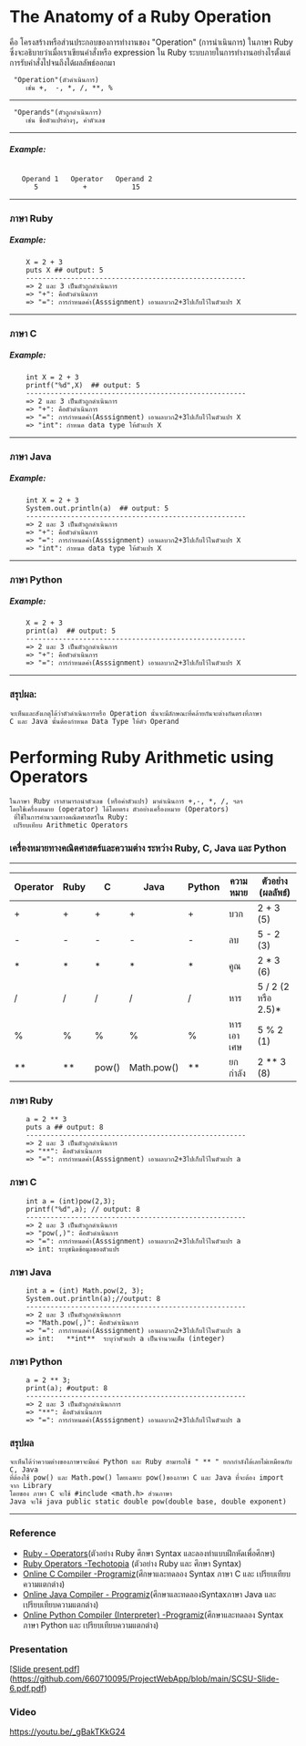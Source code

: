 
# The Anatomy of a Ruby Operation

คือ โครงสร้างหรือส่วนประกอบของการทำงานของ "Operation" (การนำเนินการ) ในภาษา  Ruby ซึ่งจะอธิบายว่าเมื่อเราเขียนคำสั่งหรือ expression ใน Ruby ระบบภายในการทำงานอย่างไรตั้งแต่การรับคำสั่งไปจนถึงได้ผลลัพธ์ออกมา

	 "Operation"(ตัวดำเนินการ) 
		เช่น +,  -, *, /, **, %
---
	 "Operands"(ตัวถูกดำเนินการ)
		เช่น ชื่อตัวแปรต่างๆ, ค่าตัวเลข
---
  ##### Example:
```
 
   Operand 1   Operator   Operand 2
      5           +           15
```
---
### ภาษา  Ruby
  ##### Example:
		X = 2 + 3
		puts X ## output: 5
		------------------------------------------------------
		=> 2 และ 3 เป็นตัวถูกดำเนินการ
		=> "+": คือตัวดำเนินการ
		=> "=": การกำหนดค่า(Asssignment) เอาผลบวก2+3ไปเก็บไว้ในตัวแปร X
---
### ภาษา  C
  ##### Example:
		int X = 2 + 3
		printf("%d",X)  ## output: 5
		------------------------------------------------------
		=> 2 และ 3 เป็นตัวถูกดำเนินการ
		=> "+": คือตัวดำเนินการ
		=> "=": การกำหนดค่า(Asssignment) เอาผลบวก2+3ไปเก็บไว้ในตัวแปร X
		=> "int": กำหนด data type ให้ตัวแปร X
---
### ภาษา  Java
  ##### Example:
		int X = 2 + 3
		System.out.println(a)  ## output: 5
		------------------------------------------------------
		=> 2 และ 3 เป็นตัวถูกดำเนินการ
		=> "+": คือตัวดำเนินการ
		=> "=": การกำหนดค่า(Asssignment) เอาผลบวก2+3ไปเก็บไว้ในตัวแปร X
		=> "int": กำหนด data type ให้ตัวแปร X
---
### ภาษา  Python
  ##### Example:
		X = 2 + 3
		print(a)  ## output: 5
		------------------------------------------------------
		=> 2 และ 3 เป็นตัวถูกดำเนินการ
		=> "+": คือตัวดำเนินการ
		=> "=": การกำหนดค่า(Asssignment) เอาผลบวก2+3ไปเก็บไว้ในตัวแปร X
---
### สรุปผล:
	จะเห็นและสังเกตุได้ว่าตัวดำเนินการหรือ Operation นั้นจะมีลักษณะที่คล้ายกันจะต่างกันตรงที่ภาษา 
	C และ Java นั้นต้องกำหนด Data Type ให้ตัว Operand


# Performing Ruby Arithmetic using Operators

	ในภาษา Ruby เราสามารถนำตัวเลข (หรือค่าตัวแปร) มาดำเนินการ +,-, *, /, ฯลฯ 
	โดยใช้เครื่องหมาย (operator) ได้โดยตรง ตัวอย่างเครื่องหมาย (Operators)
	 ที่ใช้ในการคำนวณทางคณิตศาสตร์ใน Ruby:
	 เปรียบเทียบ Arithmetic Operators 
	 
###  เครื่องหมายทางคณิตศาสตร์และความต่าง ระหว่าง Ruby, C, Java และ Python 
 ---
 | Operator | Ruby | C | Java | Python | ความหมาย | ตัวอย่าง (ผลลัพธ์) |
  |----------|-------|------|------|--------|---------------|--------------------------| 
  | + | + | + | + | + | บวก | 2 + 3 (5) |
  | - | - | - | - | - | ลบ | 5 - 2 (3) |
  | * | * | * | * | * | คูณ | 2 * 3 (6) |
  | / | / | / | / | / | หาร | 5 / 2 (2 หรือ 2.5)* |
  | % | % | % | % | % | หารเอาเศษ | 5 % 2 (1) | 
  | ** | ** | pow()| Math.pow()| ** | ยกกำลัง | 2 ** 3 (8) | 
  


### ภาษา  Ruby
		a = 2 ** 3
		puts a ## output: 8
		------------------------------------------------------
		=> 2 และ 3 เป็นตัวถูกดำเนินการ
		=> "**": คือตัวดำเนินการ
		=> "=": การกำหนดค่า(Asssignment) เอาผลบวก2+3ไปเก็บไว้ในตัวแปร a

### ภาษา  C
		int a = (int)pow(2,3);
		printf("%d",a); // output: 8
		------------------------------------------------------
		=> 2 และ 3 เป็นตัวถูกดำเนินการ
		=> "pow(,)": คือตัวดำเนินการ
		=> "=": การกำหนดค่า(Asssignment) เอาผลบวก2+3ไปเก็บไว้ในตัวแปร a
		=> int: ระบุชนิดข้อมูลของตัวแปร

### ภาษา  Java
		int a = (int) Math.pow(2, 3);
		System.out.println(a);//output: 8
		------------------------------------------------------
		=> 2 และ 3 เป็นตัวถูกดำเนินกการ
		=> "Math.pow(,)": คือตัวดำเนินการ
		=> "=": การกำหนดค่า(Asssignment) เอาผลบวก2+3ไปเก็บไว้ในตัวแปร a
		=> int:   **int**  ระบุว่าตัวแปร a เป็นจำนวนเต็ม (integer)
### ภาษา  Python
		a = 2 ** 3;
		print(a); #output: 8
		------------------------------------------------------
		=> 2 และ 3 เป็นตัวถูกดำเนินกการ
		=> "**": คือตัวดำเนินการ
		=> "=": การกำหนดค่า(Asssignment) เอาผลบวก2+3ไปเก็บไว้ในตัวแปร a
### สรุปผล

	จะเห็นได้ว่าความต่างของภาษาจะมีแค่ Python และ Ruby สามารถใช้ " ** " ยกกกำลังได้เลยไม่เหมือนกับ C, Java 
	ที่ต้องใช้ pow() และ Math.pow() โดยเฉพาะ pow()ของภาษา C และ Java ที่จะต้อง import จาก Library 
	โดยของ ภาษา C จะใช้ #include <math.h> ส่วนภาษา
	Java จะใช้ java public static double pow(double base, double exponent)

---
### Reference

 - [Ruby - Operators](https://www.tutorialspoint.com/ruby/ruby_operators.htm)(ตัวอย่าง Ruby  ศึกษา Syntax และลองทำแบบฝึกหัดเพื่อศึกษา)
 - [Ruby Operators -Techotopia](https://www.techotopia.com/index.php/Ruby_Operators) (ตัวอย่าง Ruby และ ศึกษา Syntax)
 - [Online C Compiler -Programiz](https://www.programiz.com/c-programming/online-compiler/)(ศึกษาและทดลอง Syntax  ภาษา C  และ เปรียบเทียบความแตกต่าง)
 - [Online Java Compiler - Programiz](https://www.programiz.com/java-programming/online-compiler/)(ศึกษาและทดลองSyntaxภาษา Java และ เปรียบเทียบความแตกต่าง)
 - [Online Python Compiler (Interpreter) -Programiz](https://www.programiz.com/python-programming/online-compiler/)(ศึกษาและทดลอง Syntax  ภาษา Python  และ เปรียบเทียบความแตกต่าง)

### Presentation
[[Slide present.pdf](https://github.com/660710095/ProjectWebApp/blob/main/SCSU-Slide-6.pdf.pdf)](https://github.com/660710095/ProjectWebApp/blob/main/SCSU-Slide-6.pdf.pdf)
### Video
https://youtu.be/_gBakTKkG24
